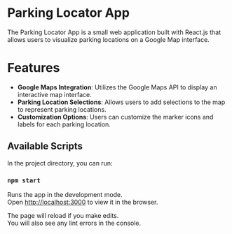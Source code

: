 # Parking Locator App

The Parking Locator App is a small web application built with React.js that allows users to visualize parking locations on a Google Map interface.

# Features

- **Google Maps Integration**: Utilizes the Google Maps API to display an interactive map interface.
- **Parking Location Selections**: Allows users to add selections to the map to represent parking locations.
- **Customization Options**: Users can customize the marker icons and labels for each parking location.

## Available Scripts

In the project directory, you can run:

### `npm start`

Runs the app in the development mode.\
Open [http://localhost:3000](http://localhost:3000) to view it in the browser.

The page will reload if you make edits.\
You will also see any lint errors in the console.
